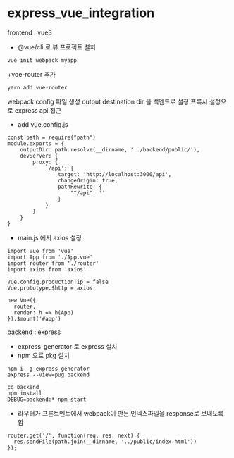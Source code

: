 # express_vue_integration

frontend : vue3
+ @vue/cli 로 뷰 프로젝트 설치
```
vue init webpack myapp
```

+voe-router 추가
```
yarn add vue-router
```

webpack config 파일 생성
output destination dir 을 백엔드로 설정
프록시 설정으로 express api 접근
+ add vue.config.js
```
const path = require("path")
module.exports = {
    outputDir: path.resolve(__dirname, '../backend/public/'),
    devServer: {
        proxy: {
            '/api': {
                target: 'http://localhost:3000/api',
                changeOrigin: true,
                pathRewrite: {
                    "^/api": ''
                }
            }
        }
    }
}
```

+ main.js 에서 axios 설정
```
import Vue from 'vue'
import App from './App.vue'
import router from './router'
import axios from 'axios'

Vue.config.productionTip = false
Vue.prototype.$http = axios

new Vue({
  router,
  render: h => h(App)
}).$mount('#app')

```


backend : express

+ express-generator 로 express 설치
+ npm 으로 pkg 설치
```
npm i -g express-generator
express --view=pug backend

cd backend
npm install
DEBUG=backend:* npm start
```

+ 라우터가 프론트엔트에서 webpack이 만든 인덱스파일을 response로 보내도록 함
```
router.get('/', function(req, res, next) {
  res.sendFile(path.join(__dirname, '../public/index.html'))
});
```
